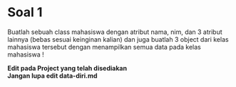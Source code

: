 Soal 1
===
Buatlah  sebuah  class  mahasiswa  dengan  atribut  nama,  nim,  dan  3  atribut  lainnya  (bebas  sesuai keinginan kalian) dan juga buatlah 3 object dari kelas mahasiswa tersebut dengan menampilkan semua data pada kelas mahasiswa !  

**Edit pada Project yang telah disediakan**  
**Jangan lupa edit data-diri.md**
